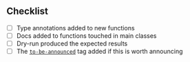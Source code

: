 <!---
Please describe why and what this Pull Request is doing
-->

## Checklist

<!---
The following should be done (and marked as completed) when applicable. Please do not remove inapplicable items.
-->

- [ ] Type annotations added to new functions
- [ ] Docs added to functions touched in main classes
- [ ] Dry-run produced the expected results
- [ ] The [`to-be-announced`](https://github.com/mozilla/relman-auto-nag/labels/to-be-announced) tag added if this is worth announcing
